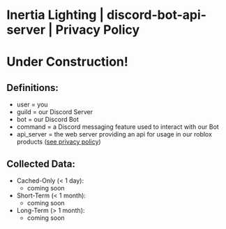 # Inertia Lighting | discord-bot-api-server | Privacy Policy

# Under Construction!

## Definitions:
- user = you
- guild = our Discord Server
- bot = our Discord Bot
- command = a Discord messaging feature used to interact with our Bot
- api_server = the web server providing an api for usage in our roblox products ([see privacy policy](../../../../roblox-products/README.md))

## Collected Data:
- Cached-Only (< 1 day):
  - coming soon
- Short-Term (< 1 month):
  - coming soon
- Long-Term (> 1 month):
  - coming soon
